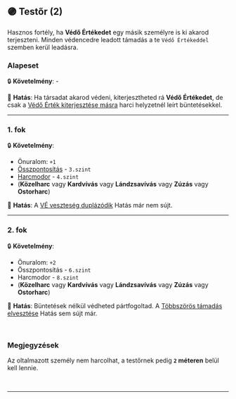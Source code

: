 ## 🟣 Testőr (2)

Hasznos fortély, ha **Védő Értékedet** egy másik személyre is ki akarod terjeszteni. Minden védencedre leadott támadás a te `Védő Értékeddel` szemben kerül leadásra.

### Alapeset

🔒 **Követelmény**: -

🌟 **Hatás**: Ha társadat akarod védeni, kiterjesztheted rá **Védő Értékedet**, de csak a [Védő Érték kiterjesztése másra](../065_01_harci_helyzetek.md#v%C3%A9d%C5%91-%C3%A9rt%C3%A9k-kiterjeszt%C3%A9se-m%C3%A1sra) harci helyzetnél leírt büntetésekkel.

---
### 1. fok

🔒 **Követelmény**:
- Önuralom: `+1`
- [Összpontosítás](../kepzettsegek.primer.misztikus/osszpontositas.md) - `3.szint`
- [Harcmodor](../kepzettsegek.primer.harci/harcmodor.md) - `4.szint`
- (**Közelharc** vagy **Kardvívás** vagy **Lándzsavívás** vagy **Zúzás** vagy **Ostorharc**)

🌟 **Hatás**: A [VÉ veszteség duplázódik](../081_hatasok.md#-v%C3%A9-vesztes%C3%A9g-dupl%C3%A1z%C3%B3dik) Hatás már nem sújt.

---
### 2. fok

🔒 **Követelmény**:
- Önuralom: `+2`
- Összpontosítás - `6.szint`
- Harcmodor - `8.szint`
- (**Közelharc** vagy **Kardvívás** vagy **Lándzsavívás** vagy **Zúzás** vagy **Ostorharc**)

🌟 **Hatás**: Büntetések nélkül védheted pártfogoltad. A [Többszörös támadás elvesztése](../081_hatasok.md#-t%C3%B6bbsz%C3%B6r%C3%B6s-t%C3%A1mad%C3%A1s-elveszt%C3%A9se) Hatás sem sújt már.

<br />

### Megjegyzések

Az oltalmazott személy nem harcolhat, a testőrnek pedig **`2` méteren** belül kell lennie.

<br />

---

